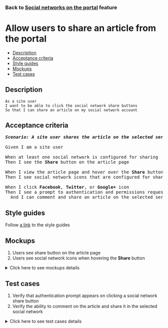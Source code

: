 ### Back to [Social networks on the portal](../../README.md) feature

# Allow users to share an article from the portal

- [Description](#description)
- [Acceptance criteria](#acceptance-criteria)
- [Style guides](#style-guides)
- [Mockups](#mockups)
- [Test cases](#test-cases)

## Description

    As a site user
    I want to be able to click the social network share buttons
    So that I can share an article on my social network account

## Acceptance criteria

<pre>
<b><i>Scenario: A site user shares the article on the selected service</i></b>

Given I am a site user

When at least one social network is configured for sharing
Then I see the <b>Share</b> button on the article page

When I view the article page and hover over the <b>Share</b> button
Then I see social network icons that are configured for sharing

When I click <b>Facebook</b>, <b>Twitter</b>, or <b>Google+</b> icon
Then I see a prompt to authentication and permissions request page
  And I can comment and share an article on the selected service
</pre>

## Style guides

Follow [a link](https://www.figma.com/proto/0zkkf5WC77OSpvyD6YXpFE/Style-guides?page-id=0%3A1&node-id=19%3A5368&viewport=266%2C48%2C0.54&scaling=min-zoom&starting-point-node-id=19%3A5368) to the style guides

## Mockups

1. Users see share button on the article page
2. Users see social network icons when hovering the <b>Share</b> button

<details>
  <summary>Click here to see mockups details</summary>

**1. Users see share button on the article page:**

![Users see share button on the article page](/sports_hub_portal/web_application_features/social_networks/images/article_page.png)

**2. Users see social network icons when hovering the Share button:**

![Users see social network icons when hovering the Share button](/sports_hub_portal/web_application_features/social_networks/images/article_share_icon_hover.png)

</details>

## Test cases

1. Verify that authentication prompt appears on clicking a social network share button
2. Verify the ability to comment on the article and share it in the selected social network

<details>
  <summary>Click here to see test cases details</summary>

### **#1. Verify that authentication prompt appears on clicking a social network share button**

|Preconditions|Steps|Expected result
--------------|-----|----------
|- On the Sports Hub site</br>- On the **Home** page|1) Select any article</br>2) Сlick to share the article with **Facebook**, **Twitter**, or **Google+**|2) The user is prompted to authentication and permissions request page|

### **#2. Verify the ability to comment on the article and share it in the selected social network**

|Preconditions|Steps|Expected result
--------------|-----|----------
|- On the Sports Hub site</br>- On the **Home** page|1) Select any article</br>2) Сlick to share the article with **Facebook**, **Twitter**, or **Google+**</br>3) Enter information in the authentication window</br>4) Write a comment on the article or share it in the selected social network| 4) Users can comment and share articles in the selected social network|
</details>
